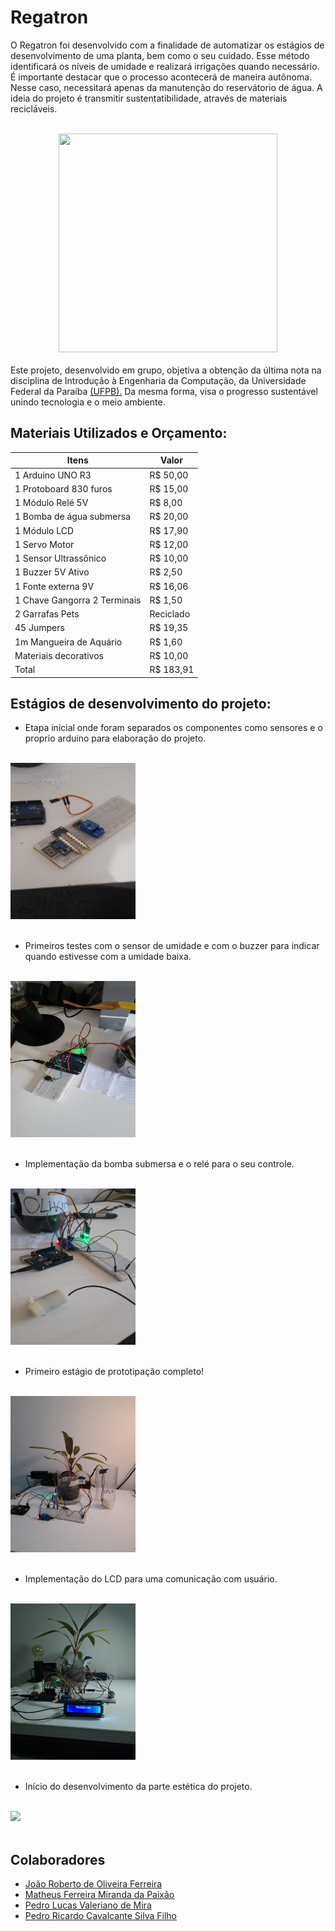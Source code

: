# Regatron
<p style="align: justify"> O Regatron foi desenvolvido com a finalidade de automatizar os estágios de desenvolvimento de uma planta, bem como o seu cuidado. Esse método identificará os níveis de umidade e realizará irrigações quando necessário. 
É importante destacar que o processo acontecerá de maneira autônoma. Nesse caso, necessitará apenas da manutenção do reservátorio de água. A ideia do projeto é transmitir sustentatibilidade, através de materiais recicláveis.</p>

<br>
    <div align="center">
    <img src="https://lh3.googleusercontent.com/pw/ACtC-3fVSBZ0XF-mUcv7a3J-DNii5sXyQyVQS8M5dN_CReYTNwVIgeyLImmg7FHC9m2ZPTLOG7ZmtUNUiZpeY2ChBNOmF3VJDTpZT4EUe4C3clmmlQsKffZQcGmOBnoARhBDGCGYeP_Nuu5uqdVwxI4hohh4=s500-no?authuser=0" width = "350" height = "350" tilte = "Logo do Projeto">
    </div>
</br>

<div style="align: justify"> Este projeto, desenvolvido em grupo, objetiva a obtenção da última nota na disciplina de Introdução à Engenharia da Computação, da Universidade Federal da Paraíba <a href = http://ci.ufpb.br/>(UFPB).</a> Da mesma forma, visa o progresso sustentável unindo tecnologia e o meio ambiente.</div>


## Materiais Utilizados e Orçamento:
Itens     |             Valor          |
----------| ---------------------------|
1 Arduino UNO R3 |  R$ 50,00           | 
1 Protoboard 830 furos | R$ 15,00      |
1 Módulo Relé 5V |   R$ 8,00           |
1 Bomba de água submersa | R$ 20,00    |
1 Módulo LCD   |        R$ 17,90       |
1 Servo Motor |      R$ 12,00          |
1 Sensor Ultrassônico |  R$ 10,00      |
1 Buzzer 5V Ativo |       R$ 2,50      |
1 Fonte externa 9V |    R$ 16,06       | 
1 Chave Gangorra 2 Terminais | R$ 1,50 | 
2 Garrafas Pets |      Reciclado       | 
45 Jumpers      |    R$ 19,35          |
1m Mangueira de Aquário |   R$ 1,60   |
Materiais decorativos |   R$ 10,00     |
Total                |   R$ 183,91     |



## Estágios de desenvolvimento do projeto:
- Etapa inicial onde foram separados os componentes como sensores e o proprio arduino para elaboração do projeto.

<br>
    <div align="left">
    <img src="https://raw.githubusercontent.com/CavalcantePedro/Regador-Autonomo/main/Fotos/Prototipa%C3%A7%C3%A3o/07_06_2021.jpg" width = "200" height = "250" tilte = "Início do Projeto">
    </div>
</br>

- Primeiros testes com o sensor de umidade e com o buzzer para indicar quando estivesse com a umidade baixa.

<br>
    <div align="left">
    <img src="https://raw.githubusercontent.com/CavalcantePedro/Regador-Autonomo/main/Fotos/Prototipa%C3%A7%C3%A3o/08_06_2021.png" width = "200" height = "250" tilte = "Início do Projeto">
    </div>
</br>

- Implementação da bomba submersa e o relé para o seu controle.

<br>
    <div align="left">
    <img src="https://raw.githubusercontent.com/CavalcantePedro/Regador-Autonomo/main/Fotos/Prototipa%C3%A7%C3%A3o/09_06_2021.jpg" width = "200" height = "250" tilte = "Início do Projeto">
    </div>
</br>

- Primeiro estágio de prototipação completo!

<br>
    <div align="left">
    <img src="https://raw.githubusercontent.com/CavalcantePedro/Regador-Autonomo/main/Fotos/Prototipa%C3%A7%C3%A3o/16_06_2021.jpg" width = "200" height = "250" tilte = "Início do Projeto">
    </div>
</br>

- Implementação do LCD para uma comunicação com usuário.

<br>
    <div align ="left">
    <img src = "https://raw.githubusercontent.com/CavalcantePedro/Regador-Autonomo/main/Fotos/Prototipa%C3%A7%C3%A3o/21_06_2021(2).jpg" width = "200"
    height = "250" title = "Implementação do LCD">
    </div>
</br>

- Início do desenvolvimento da parte estética do projeto.

<br>
    <div align ="left">
    <img src = https://raw.githubusercontent.com/CavalcantePedro/Regatron/main/Fotos/Prototipa%C3%A7%C3%A3o/23_06_2021(2).jpg widht = "200" height = "200">
    </div>
</br>

## Colaboradores
- [João Roberto de Oliveira Ferreira](https://github.com/roberto967)
- [Matheus Ferreira Miranda da Paixão](https://github.com/matheusfer0902)
- [Pedro Lucas Valeriano de Mira](https://github.com/JovemPedr0)
- [Pedro Ricardo Cavalcante Silva Filho](https://github.com/CavalcantePedro)
